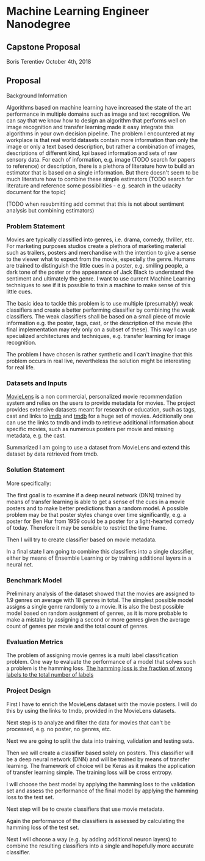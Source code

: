 # Machine Learning Engineer Nanodegree
## Capstone Proposal
Boris Terentiev
October 4th, 2018

## Proposal
Background Information

Algorithms based on machine learning have increased the state of the art performance in multiple domains such as image and text recognition. We can say that we know how to design an algorithm that performs well on image recognition and transfer learning made it easy integrate this algorithms in your own decision pipeline. The problem I encountered at my workplace is that real world datasets contain more information than only the image or only a text based description, but rather a combination of images, descriptions of different kind, kpi based information and sets of raw sensory data. For each of information, e.g. image (TODO search for papers to reference) or description, there is a plethora of literature how to build an estimator that is based on a single information. But there doesn't seem to be much literature how to combine these simple estimators (TODO search for literature and reference some possibilities - e.g. search in the udacity document for the topic)



(TODO when resubmitting add commet that this is not about sentiment analysis but combining estimators)



### Problem Statement

Movies are typically classified into genres, i.e. drama, comedy, thriller, etc. For marketing purposes studios create a plethora of marketing material such as trailers, posters and merchandise with the intention to give a sense to the viewer what to expect from the movie, especially the genre. Humans are trained to distinguish the little cues in a poster, e.g. smiling people, a dark tone of the poster or the appearance of Jack Black to understand the sentiment and ultimately the genre. I want to use current Machine Learning techniques to see if it is possible to train a machine to make sense of this little cues.

The basic idea to tackle this problem is to use multiple (presumably) weak classifiers and create a better performing classifier by combining the weak classifiers. The weak classifiers shall be based on a small piece of movie information e.g. the poster, tags, cast, or the description of the movie (the final implementation may rely only on a subset of these). This way I can use specialized architectures and techniques, e.g. transfer learning for image recognition. 



The problem I have chosen is rather synthetic and I can't imagine that this problem occurs in real live, nevertheless the solution might be interesting for real life.

### Datasets and Inputs
[MovieLens](https://grouplens.org/datasets/movielens/) is a non commercial, personalized movie recommendation system and relies on the users to provide metadata for movies. The project provides extensive datasets meant for research or education, such as tags, cast and links to [imdb](https://www.imdb.com/) and [tmdb](https://www.themoviedb.org/?language=de) for a huge set of movies. Additionally one can use the links to tmdb and imdb to retrieve additional information about specific movies, such as numerous posters per movie and missing metadata, e.g. the cast. 

Summarized I am going to use a dataset from MovieLens and extend this dataset by data retrieved from tmdb.

### Solution Statement
More specifically:

The first goal is to examine if a deep neural network (DNN) trained by means of transfer learning is able to get a sense of the cues in a movie posters and to make better predictions than a random model. A possible problem may be that poster styles change over time significantly, e.g. a poster for Ben Hur from 1959 could be a poster for a light-hearted comedy of today. Therefore it may be sensible to restrict the time frame.

Then I will try to create classifier based on movie metadata.

In a final state I am going to combine this classifiers into a single classifier, either by means of Ensemble Learning or by training additional layers in a neural net.

### Benchmark Model
Preliminary analysis of the dataset showed that the movies are assigned to 1.9 genres on average with 18  genres in total. The simplest possible model assigns a single genre randomly to a movie. It is also the best possible model based on random assignment of genres, as it is more probable to make a mistake by assigning a second or more genres given the average count of genres per movie and the total count of genres.

### Evaluation Metrics
The problem of assigning movie genres is a multi label classification problem. One way to evaluate the performance of a model that solves such a problem is the hamming loss. [The hamming loss is the fraction of wrong labels to the total number of labels](https://en.wikipedia.org/wiki/Multi-label_classification) 

### Project Design
First I have to enrich the MovieLens  dataset with the movie posters. I will do this by using the links to tmdb, provided in the MovieLens datasets.

Next step is to analyze and filter the data for movies that can't be processed, e.g. no poster, no genres, etc.

Next we are going to split the data into training, validation and testing sets.

Then we will create a classifier based solely on posters. This classifier will be a deep neural network (DNN) and will be trained by means of transfer learning. The framework of choice will be Keras as it makes the application of transfer learning simple. The training loss will be cross entropy.

I will choose the best model by applying the hamming loss to the validation set and assess the performance of the final model by applying the hamming loss to the test set.

Next step will be to create classifiers that use movie metadata.

Again the performance of the classifiers is assessed by calculating the hamming loss of the test set.

Next I will choose a way (e.g. by adding additional neuron layers) to combine the resulting classifiers into a single and hopefully more accurate classifier.